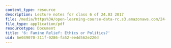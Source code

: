 ```yaml
---
content_type: resource
description: Lecture notes for class 6 of 24.03 2017
file: /media/https%3A/open-learning-course-data-rc.s3.amazonaws.com/24-03-good-food-ethics-and-politics-of-food-spring-2017/6e049070311f0286fa52ee4d562e220d_MIT24_03S17_lec06.pdf
file_type: application/pdf
resourcetype: Document
title: '6: Famine Relief: Ethics or Politics?'
uid: 6e049070-311f-0286-fa52-ee4d562e220d
---
```


